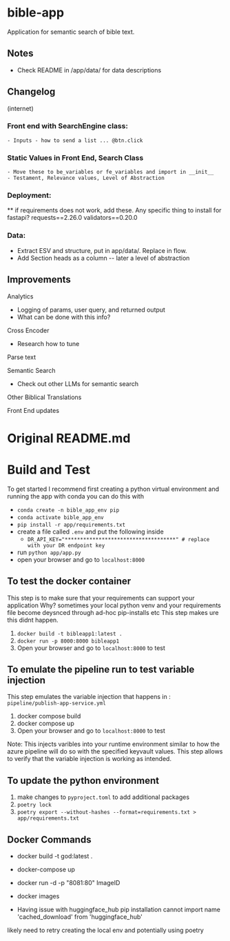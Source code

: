 # bible-app
Application for semantic search of bible text.


## Notes

- Check README in /app/data/ for data descriptions


## Changelog

(internet)
### Front end with SearchEngine class: 
    - Inputs - how to send a list ... @btn.click

### Static Values in Front End, Search Class
    - Move these to be_variables or fe_variables and import in __init__
    - Testament, Relevance values, Level of Abstraction

### Deployment:
** if requirements does not work, add these.  Any specific thing to install for fastapi?
requests==2.26.0
validators==0.20.0

### Data:
- Extract ESV and structure, put in app/data/.  Replace in flow.
- Add Section heads as a column  --  later a level of abstraction


## Improvements

Analytics
- Logging of params, user query, and returned output
- What can be done with this info?

Cross Encoder
- Research how to tune

Parse text

Semantic Search
- Check out other LLMs for semantic search

Other Biblical Translations

Front End updates









# Original README.md

# Build and Test 
To get started I recommend first creating a python virtual environment and running the app
with conda you can do this with
- `conda create -n bible_app_env pip`
- `conda activate bible_app_env`
- `pip install -r app/requirements.txt`
- create a file called `.env` and put the following inside
  - `DR_API_KEY="************************************" # replace with your DR endpoint key`
- run `python app/app.py`
- open your browser and go to `localhost:8000`

## To test the docker container
This step is to make sure that your requirements can support your application 
Why? sometimes your local python venv and your requirements file become deysnced through ad-hoc pip-installs etc
This step makes ure this didnt happen.

1. `docker build -t bibleapp1:latest .`
2. `docker run -p 8000:8000 bibleapp1`
3. Open your browser and go to `localhost:8000` to test

## To emulate the pipeline run to test variable injection
This step emulates the variable injection that happens in :
`pipeline/publish-app-service.yml`

1. docker compose build
2. docker compose up
3. Open your browser and go to `localhost:8000` to test

Note: This injects varibles into your runtime environment similar to how the azure pipeline will do so with the specified keyvault values.
This step allows to verify that the variable injection is working as intended.

## To update the python environment 
1. make changes to `pyproject.toml` to add additional packages
2. `poetry lock`
3. `poetry export --without-hashes --format=requirements.txt > app/requirements.txt`


## Docker Commands

- docker build -t god:latest .
- docker-compose up

- docker run -d -p "8081:80" ImageID

- docker images

- Having issue with huggingface_hub pip installation
 cannot import name 'cached_download' from 'huggingface_hub'

 likely need to retry creating the local env and potentially using poetry